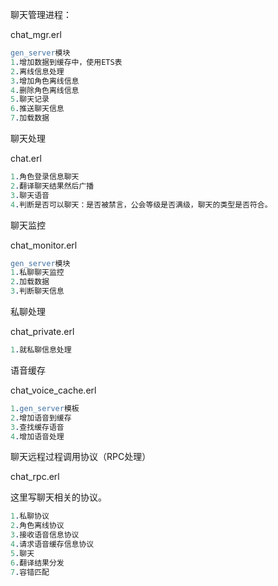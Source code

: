 聊天管理进程：

chat_mgr.erl

```erlang
gen_server模块
1.增加数据到缓存中，使用ETS表
2.离线信息处理
3.增加角色离线信息
4.删除角色离线信息
5.聊天记录
6.推送聊天信息
7.加载数据
```



聊天处理

chat.erl

```erlang
1.角色登录信息聊天
2.翻译聊天结果然后广播
3.聊天语音
4.判断是否可以聊天：是否被禁言，公会等级是否满级，聊天的类型是否符合。
```

聊天监控

chat_monitor.erl

```erlang
gen_server模块
1.私聊聊天监控
2.加载数据
3.判断聊天信息
```



私聊处理

chat_private.erl

```erlang
1.就私聊信息处理
```



语音缓存

chat_voice_cache.erl

```erlang
1.gen_server模板
2.增加语音到缓存
3.查找缓存语音
4.增加语音处理
```



聊天远程过程调用协议（RPC处理）

chat_rpc.erl

这里写聊天相关的协议。

```erlang
1.私聊协议
2.角色离线协议
3.接收语音信息协议
4.请求语音缓存信息协议
5.聊天
6.翻译结果分发
7.容错匹配
```

